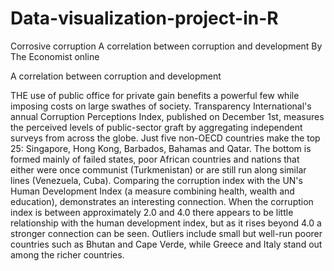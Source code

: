# Data-visualization-project-in-R

Corrosive corruption
A correlation between corruption and development
By The Economist online

A correlation between corruption and development

THE use of public office for private gain benefits a powerful few while imposing costs on large swathes of society. Transparency International's annual Corruption Perceptions Index, published on December 1st, measures the perceived levels of public-sector graft by aggregating independent surveys from across the globe. Just five non-OECD countries make the top 25: Singapore, Hong Kong, Barbados, Bahamas and Qatar. The bottom is formed mainly of failed states, poor African countries and nations that either were once communist (Turkmenistan) or are still run along similar lines (Venezuela, Cuba). Comparing the corruption index with the UN's Human Development Index (a measure combining health, wealth and education), demonstrates an interesting connection. When the corruption index is between approximately 2.0 and 4.0 there appears to be little relationship with the human development index, but as it rises beyond 4.0 a stronger connection can be seen. Outliers include small but well-run poorer countries such as Bhutan and Cape Verde, while Greece and Italy stand out among the richer countries.
